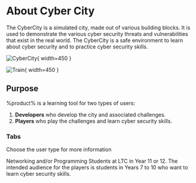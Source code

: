 # About Cyber City

The CyberCity is a simulated city, made out of various building blocks. It is used to demonstrate the various cyber security threats and vulnerabilities that exist in the real world. The CyberCity is a safe environment to learn about cyber security and to practice cyber security skills.

![CyberCity](city.jpg){ width=450 }

![Train](train.jpg){ width=450 }

## Purpose

%product% is a learning tool for two types of users:

1. **Developers** who develop the city and associated challenges.
2. **Players** who play the challenges and learn cyber security skills.

### Tabs
Choose the user type for more information

<tabs>
    <tab title="Developers">
        Networking and/or Programming Students at LTC in Year 11 or 12.
    </tab>
    <tab title="Players">
        The intended audience for the players is students in Years 7 to 10 who want to learn cyber security skills.
    </tab>
</tabs>
